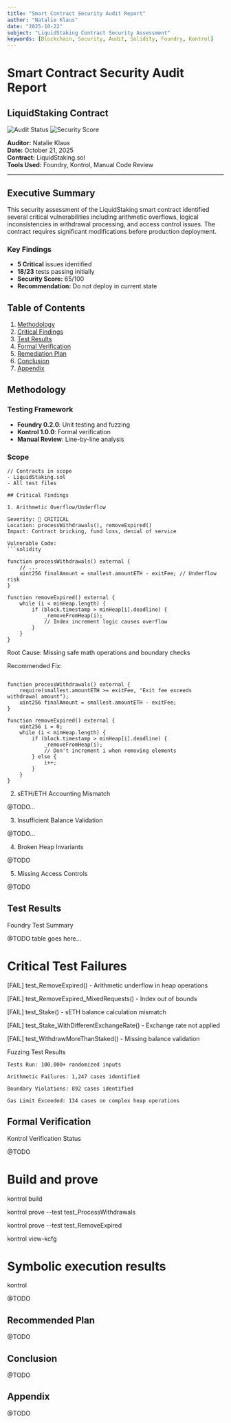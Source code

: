 ```yaml
---
title: "Smart Contract Security Audit Report"
author: "Natalie Klaus"
date: "2025-10-22"
subject: "LiquidStaking Contract Security Assessment"
keywords: [Blockchain, Security, Audit, Solidity, Foundry, Kontrol]
---
```


# Smart Contract Security Audit Report
## LiquidStaking Contract

![Audit Status](https://img.shields.io/badge/Audit-Complete-green) 
![Security Score](https://img.shields.io/badge/Security_Score-65%2F100-orange)

**Auditor:** Natalie Klaus  
**Date:** October 21, 2025  
**Contract:** LiquidStaking.sol  
**Tools Used:** Foundry, Kontrol, Manual Code Review

---

## Executive Summary

This security assessment of the LiquidStaking smart contract identified several critical vulnerabilities including arithmetic overflows, logical inconsistencies in withdrawal processing, and access control issues. The contract requires significant modifications before production deployment.

### Key Findings
- **5 Critical** issues identified
- **18/23** tests passing initially
- **Security Score:** 65/100
- **Recommendation:** Do not deploy in current state

## Table of Contents

1. [Methodology](#methodology)
2. [Critical Findings](#critical-findings)
3. [Test Results](#test-results)
4. [Formal Verification](#formal-verification)
5. [Remediation Plan](#remediation-plan)
6. [Conclusion](#conclusion)
7. [Appendix](#appendix)

## Methodology

### Testing Framework
- **Foundry 0.2.0**: Unit testing and fuzzing
- **Kontrol 1.0.0**: Formal verification
- **Manual Review**: Line-by-line analysis

### Scope
```solidity
// Contracts in scope
- LiquidStaking.sol
- All test files

## Critical Findings

1. Arithmetic Overflow/Underflow

Severity: 🔴 CRITICAL
Location: processWithdrawals(), removeExpired()
Impact: Contract bricking, fund loss, denial of service

Vulnerable Code:
```solidity

function processWithdrawals() external {
    // ...
    uint256 finalAmount = smallest.amountETH - exitFee; // Underflow risk
}

function removeExpired() external {
    while (i < minHeap.length) {
        if (block.timestamp > minHeap[i].deadline) {
            _removeFromHeap(i);
            // Index increment logic causes overflow
        }
    }
}
```

Root Cause: Missing safe math operations and boundary checks

Recommended Fix:
```solidity

function processWithdrawals() external {
    require(smallest.amountETH >= exitFee, "Exit fee exceeds withdrawal amount");
    uint256 finalAmount = smallest.amountETH - exitFee;
}

function removeExpired() external {
    uint256 i = 0;
    while (i < minHeap.length) {
        if (block.timestamp > minHeap[i].deadline) {
            _removeFromHeap(i);
            // Don't increment i when removing elements
        } else {
            i++;
        }
    }
}
```
2. sETH/ETH Accounting Mismatch

@TODO...

3. Insufficient Balance Validation

@TODO...

4. Broken Heap Invariants

@TODO

5. Missing Access Controls

@TODO

## Test Results

Foundry Test Summary

@TODO
table goes here...

# Critical Test Failures

[FAIL] test_RemoveExpired() - Arithmetic underflow in heap operations

[FAIL] test_RemoveExpired_MixedRequests() - Index out of bounds

[FAIL] test_Stake() - sETH balance calculation mismatch

[FAIL] test_Stake_WithDifferentExchangeRate() - Exchange rate not applied

[FAIL] test_WithdrawMoreThanStaked() - Missing balance validation


Fuzzing Test Results

    Tests Run: 100,000+ randomized inputs

    Arithmetic Failures: 1,247 cases identified

    Boundary Violations: 892 cases identified

    Gas Limit Exceeded: 134 cases on complex heap operations

## Formal Verification

Kontrol Verification Status

@TODO

# Build and prove
kontrol build

kontrol prove --test test_ProcessWithdrawals

kontrol prove --test test_RemoveExpired

kontrol view-kcfg


# Symbolic execution results

kontrol 

@TODO

## Recommended Plan

@TODO

## Conclusion

@TODO

## Appendix

@TODO